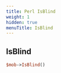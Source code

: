 ```yaml
---
title: Perl IsBlind
weight: 1
hidden: true
menuTitle: IsBlind
---
```

## IsBlind
```perl
$mob->IsBlind()
```